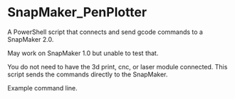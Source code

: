 # SnapMaker_PenPlotter
A PowerShell script that connects and send gcode commands to a SnapMaker 2.0.

May work on SnapMaker 1.0 but unable to test that.

You do not need to have the 3d print, cnc, or laser module connected. This script sends the commands directly to the SnapMaker.

Example command line.

